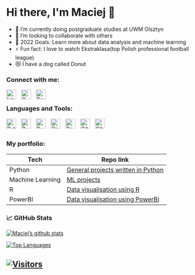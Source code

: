 # Hi there, I'm Maciej  👋

- 🔭 I’m currently doing postgraduate studies at UWM Olsztyn
- 👯 I’m looking to collaborate with others
- 🥅 2022 Goals: Learn more about data analysis and machine learning 
- ⚡ Fun fact: I love to watch Ekstraklasa(top Polish professional football league)
- 😻 I have a dog called Donut

### Connect with me:

[<img align="left" alt="LinkedIn" width="26px" src="https://brandlogos.net/wp-content/uploads/2016/06/linkedin-logo.png" style="padding-right:10px;" />][linkedin]
&nbsp;&nbsp;
[<img align="left" alt="Gmail" width="26px" src="https://upload.wikimedia.org/wikipedia/commons/thumb/7/7e/Gmail_icon_%282020%29.svg/512px-Gmail_icon_%282020%29.svg.png?20201210105308" style="padding-right:10px;" />][gmail]
&nbsp;&nbsp;
[<img align="left" alt="Twitter" width="26px" src="https://upload.wikimedia.org/wikipedia/commons/thumb/4/4f/Twitter-logo.svg/512px-Twitter-logo.svg.png" style="padding-right:10px;" />][twitter]
&nbsp;&nbsp;

### Languages and Tools:

<img align="left" alt="Python" width="26px" src="https://upload.wikimedia.org/wikipedia/commons/thumb/c/c3/Python-logo-notext.svg/1024px-Python-logo-notext.svg.png" style="padding-right:10px;" />
<img align="left" alt="PyCharm" width="26px" src="https://upload.wikimedia.org/wikipedia/commons/1/1d/PyCharm_Icon.svg" style="padding-right:10px;" />
<img align="left" alt="R" width="26px" src="https://upload.wikimedia.org/wikipedia/commons/thumb/1/1b/R_logo.svg/724px-R_logo.svg.png" style="padding-right:10px;" />
<img align="left" alt="Oracle SQL" width="26px" src="https://image.pngaaa.com/782/3335782-middle.png" style="padding-right:10px;" />
<img align="left" alt="PowerBI" width="26px" src="https://upload.wikimedia.org/wikipedia/commons/thumb/c/cf/New_Power_BI_Logo.svg/2048px-New_Power_BI_Logo.svg.png" style="padding-right:10px;" />
<img align="left" alt="Git" width="26px" src="https://cdn.jsdelivr.net/gh/devicons/devicon/icons/git/git-original.svg" style="padding-right:10px;" />
<img align="left" alt="GitHub" width="26px" src="https://user-images.githubusercontent.com/3369400/139447912-e0f43f33-6d9f-45f8-be46-2df5bbc91289.png" style="padding-right:10px;" />

<br />
<br />

### My portfolio:
| Tech | Repo link |
| ------ | ------ |
| Python | [General projects written in Python] |
| Machine Learning | [ML projects] |
| R | [Data visualisation using R] |
| PowerBI | [Data visualisation using PowerBI] |

### 📈 GitHub Stats 

[![Maciej’s github stats](https://github-readme-stats.vercel.app/api?username=maciejwaruszewski)](https://github.com/maciejwaruszewski)

[![Top Languages](https://github-readme-stats.vercel.app/api/top-langs/?username=maciejwaruszewski&layout=compact)](https://github.com/maciejwaruszewski)

[![Visitors](https://visitor-badge.glitch.me/badge?page_id=maciejwaruszewski.maciejwaruszewski)](https://www.maciejwaruszewski.dev/)
---
  
[twitter]: https://twitter.com/MaciejWaruszew1
[linkedin]: https://linkedin.com/in/maciejwaruszewski
[github]: https://github.com/maciejwaruszewski/
[gmail]: mailto:maciej.waruszewski@gmail.com
[General projects written in Python]: https://github.com/maciejwaruszewski?tab=repositories
[ML projects]: https://github.com/maciejwaruszewski?tab=repositories
[Data visualisation using R]: https://github.com/maciejwaruszewski?tab=repositories
[Data visualisation using PowerBI]: https://github.com/maciejwaruszewski?tab=repositories

